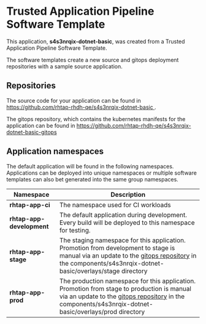 # Trusted Application Pipeline Software Template

This application, **s4s3nrqix-dotnet-basic**, was created from a Trusted Application Pipeline Software Template.

The software templates create a new source and gitops deployment repositories with a sample source application. 

## Repositories

The source code for your application can be found in [https://github.com/rhtap-rhdh-qe/s4s3nrqix-dotnet-basic ](https://github.com/rhtap-rhdh-qe/s4s3nrqix-dotnet-basic ).
 
The gitops repository, which contains the kubernetes manifests for the application can be found in 
[https://github.com/rhtap-rhdh-qe/s4s3nrqix-dotnet-basic-gitops ](https://github.com/rhtap-rhdh-qe/s4s3nrqix-dotnet-basic-gitops ) 

## Application namespaces 

The default application will be found in the following namespaces. Applications can be deployed into unique namespaces or multiple software templates can also bet generated into the same group namespaces.  

|  Namespace   |  Description   |  
| -------- | -------- |
| **rhtap-app-ci** | The namespace used for CI workloads |
| **rhtap-app-development** | The default application during development. Every build will be deployed to this namespace for testing. |
| **rhtap-app-stage** | The staging namespace for this application. Promotion from development to stage is manual via an update to the [gitops repository](https://github.com/rhtap-rhdh-qe/s4s3nrqix-dotnet-basic-gitops ) in the components/s4s3nrqix-dotnet-basic/overlays/stage directory |
| **rhtap-app-prod** | The production namespace for this application. Promotion from stage to production is manual via an update to the [gitops repository](https://github.com/rhtap-rhdh-qe/s4s3nrqix-dotnet-basic-gitops ) in the components/s4s3nrqix-dotnet-basic/overlays/prod directory |